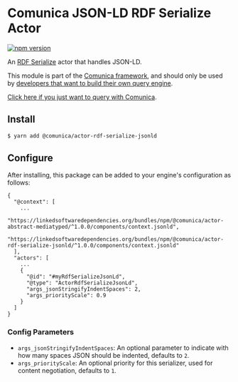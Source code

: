 # Comunica JSON-LD RDF Serialize Actor

[![npm version](https://badge.fury.io/js/%40comunica%2Factor-rdf-serialize-jsonld.svg)](https://www.npmjs.com/package/@comunica/actor-rdf-serialize-jsonld)

An [RDF Serialize](https://github.com/comunica/comunica/tree/master/packages/bus-rdf-serialize) actor that handles JSON-LD.

This module is part of the [Comunica framework](https://github.com/comunica/comunica),
and should only be used by [developers that want to build their own query engine](https://comunica.dev/docs/modify/).

[Click here if you just want to query with Comunica](https://comunica.dev/docs/query/).

## Install

```bash
$ yarn add @comunica/actor-rdf-serialize-jsonld
```

## Configure

After installing, this package can be added to your engine's configuration as follows:
```text
{
  "@context": [
    ...
    "https://linkedsoftwaredependencies.org/bundles/npm/@comunica/actor-abstract-mediatyped/^1.0.0/components/context.jsonld",
    "https://linkedsoftwaredependencies.org/bundles/npm/@comunica/actor-rdf-serialize-jsonld/^1.0.0/components/context.jsonld"  
  ],
  "actors": [
    ...
    {
      "@id": "#myRdfSerializeJsonLd",
      "@type": "ActorRdfSerializeJsonLd",
      "args_jsonStringifyIndentSpaces": 2,
      "args_priorityScale": 0.9
    }
  ]
}
```

### Config Parameters

* `args_jsonStringifyIndentSpaces`: An optional parameter to indicate with how many spaces JSON should be indented, defaults to `2`.
* `args_priorityScale`: An optional priority for this serializer, used for content negotiation, defaults to `1`.
